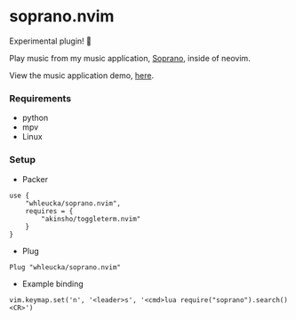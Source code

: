# soprano.nvim

Experimental plugin! 👷

Play music from my music application, <a href='https://github.com/whleucka/soprano-react' title='soprano-react'>Soprano</a>, inside of neovim.

View the music application demo, <a href='https://soprano.williamhleucka.com/' title='Soprano'>here</a>.

### Requirements
- python
- mpv
- Linux

### Setup
- Packer
```
use {
    "whleucka/soprano.nvim",
    requires = {
        "akinsho/toggleterm.nvim"
    }
}
```

- Plug
```
Plug "whleucka/soprano.nvim"
```

- Example binding
```
vim.keymap.set('n', '<leader>s', '<cmd>lua require("soprano").search()<CR>')
```
